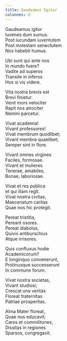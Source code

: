 ```yaml
---
title: Gaudeamus Igitur
colonnes: 2
---
```

Gaudeamus igitur  
Iuvenes dum sumus.  
Post iucundam iuventutem  
Post molestam senectutem  
Nos habebit humus.

Ubi sunt qui ante nos  
In mundo fuere?  
Vadite ad superos  
Transite in inferos  
Hos si vis videre.

Vita nostra brevis est  
Brevi finietur.  
Venit mors velociter  
Rapit nos atrociter  
Nemini parcetur.

Vivat academia!  
Vivant professores!  
Vivat membrum quodlibet;  
Vivant membra quaelibet;  
Semper sint in flore.

Vivant omnes virgines  
Faciles, formosae.  
Vivant et mulieres  
Tenerae, amabiles,  
Bonae, laboriosae.

Vivat et res publica  
et qui illam regit.  
Vivat nostra civitas,  
Maecenatum caritas  
Quae nos hic protegit.

Pereat tristitia,  
Pereant osores.  
Pereat diabolus,  
Quivis antiburschius  
Atque irrisores.

Quis confluxus hodie  
Academicorum?  
E longinquo convenerunt,  
Protinusque successerunt  
In commune forum.

Vivat nostra societas,  
Vivant studiosi;  
Crescat una veritas  
Floreat fraternitas  
Patriae prosperitas.

Alma Mater floreat,  
Quae nos educavit;  
Caros et commilitones,  
Dissitas in regiones  
Sparsos, congregavit.